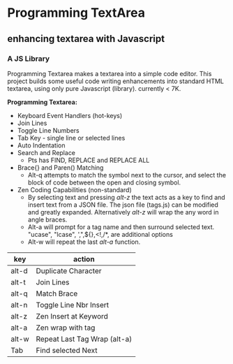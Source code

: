 # Programming TextArea

## enhancing textarea with Javascript 
### A JS Library

Programming Textarea makes a textarea into a simple code editor. This project builds some useful code writing enhancements into standard HTML textarea, using only pure Javascript (library). currently < 7K.

__Programming Textarea:__
* Keyboard Event Handlers (hot-keys)
* Join Lines
* Toggle Line Numbers
* Tab Key - single line or selected lines
* Auto Indentation
* Search and Replace 
  * Pts has FIND, REPLACE and REPLACE ALL
* Brace{} and Paren() Matching
  * Alt-q attempts to match the symbol next to the cursor, and select the block of code between the open and closing symbol.
* Zen Coding Capabilities (non-standard) 
  * By selecting text and pressing *alt-z* the text acts as a key to find and insert text from a JSON file. The json file (tags.js) can be modified and greatly expanded. Alternatively *alt-z* will wrap the any word in <word></word> angle braces.
  * Alt-a will prompt for a tag name and then surround selected text. "ucase", "lcase", ',",${},<!,/\*, are additional options
  * Alt-w will repeat the last *alt-a* function.

key | action
----|-------
alt-d |	Duplicate Character
alt-t | Join Lines
alt-q |	Match Brace
alt-n |	Toggle Line Nbr Insert
alt-z |	Zen Insert at Keyword
alt-a |	Zen wrap with tag
alt-w |	Repeat Last Tag Wrap (alt-a)
Tab |	Find selected Next
